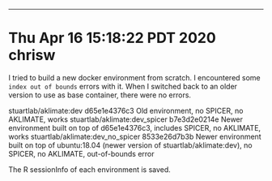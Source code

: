---
# Thu Apr 16 15:18:22 PDT 2020 chrisw


I tried to build a new docker environment from scratch. I encountered some `index out of bounds` errors with it. When I switched back to an older version to use as base container, there were no errors.

stuartlab/aklimate:dev	d65e1e4376c3	Old environment, no SPICER, no AKLIMATE, works
stuartlab/aklimate:dev_spicer	b7e3d2e0214e	Newer environment built on top of d65e1e4376c3, includes SPICER, no AKLIMATE, works
stuartlab/aklimate:dev_no_spicer	8533e26d7b3b	Newer environment built on top of ubuntu:18.04 (newer version of stuartlab/aklimate:dev), no SPICER, no AKLIMATE, out-of-bounds error

The R sessionInfo of each environment is saved.

